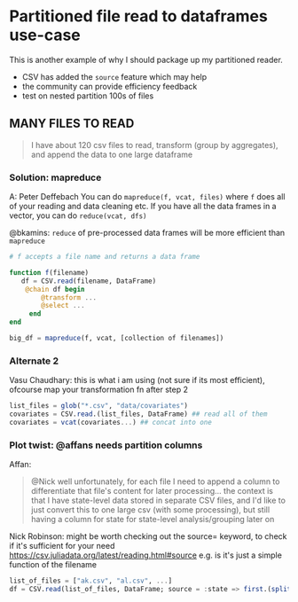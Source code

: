 # Partitioned file read to dataframes use-case
This is another example of why I should package up my partitioned reader.

* CSV has added the `source` feature which may help
* the community can provide efficiency feedback
* test on nested partition 100s of files

## MANY FILES TO READ
>I have about 120 csv files to read, transform (group by aggregates), and append the data to one large dataframe

### Solution: mapreduce
A: Peter Deffebach
You can do `mapreduce(f, vcat, files)` where `f` does all of your reading and data cleaning etc.
If you have all the data frames in a vector, you can do `reduce(vcat, dfs)`

@bkamins: `reduce` of pre-processed data frames will be more efficient than `mapreduce`

```jl
# f accepts a file name and returns a data frame

function f(filename)
   df = CSV.read(filename, DataFrame)
    @chain df begin 
        @transform ...
        @select ...
     end
end

big_df = mapreduce(f, vcat, [collection of filenames])
```

### Alternate 2
Vasu Chaudhary:
this is what i am using (not sure if its most efficient), ofcourse map your transformation fn after step 2

```jl
list_files = glob("*.csv", "data/covariates")
covariates = CSV.read.(list_files, DataFrame) ## read all of them
covariates = vcat(covariates...) ## concat into one 
```

### Plot twist: @affans needs partition columns
Affan:
>@Nick well unfortunately, for each file I need to append a column to differentiate that file's content for  later processing... the context is that I have state-level data stored in separate CSV files, and I'd like to just convert this to one large csv (with some processing), but still having a column for state for state-level analysis/grouping later on

Nick Robinson:
might be worth checking out the source= keyword, to check if it's sufficient for your need
https://csv.juliadata.org/latest/reading.html#source
e.g. is it's just a  simple function of the filename

```jl
list_of_files = ["ak.csv", "al.csv", ...]
df = CSV.read(list_of_files, DataFrame; source = :state => first.(splitext.(list_of_files)))
```
